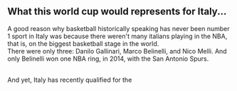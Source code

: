 ## What this world cup would represents for Italy...
A good reason why basketball historically speaking has never been number 1 sport in Italy was because there weren't many italians playing in the NBA, that is, on the biggest basketball stage in the world.<br />
There were only three: Danilo Gallinari, Marco Belinelli, and Nico Melli. And only Belinelli won one NBA ring, in 2014, with the San Antonio Spurs.<br /><br />

And yet, Italy has recently qualified for the 